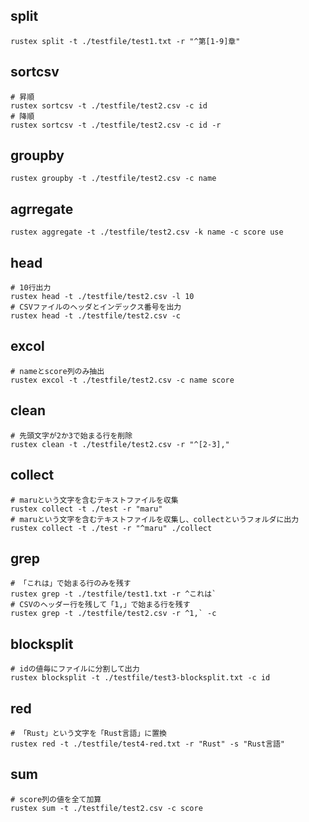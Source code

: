 ## split

```shell
rustex split -t ./testfile/test1.txt -r "^第[1-9]章"
```

## sortcsv

```shell
# 昇順
rustex sortcsv -t ./testfile/test2.csv -c id
# 降順
rustex sortcsv -t ./testfile/test2.csv -c id -r
```

## groupby

```shell
rustex groupby -t ./testfile/test2.csv -c name
```

## agrregate

```shell
rustex aggregate -t ./testfile/test2.csv -k name -c score use
```

## head

```shell
# 10行出力
rustex head -t ./testfile/test2.csv -l 10
# CSVファイルのヘッダとインデックス番号を出力
rustex head -t ./testfile/test2.csv -c
```

## excol

```shell
# nameとscore列のみ抽出
rustex excol -t ./testfile/test2.csv -c name score
```

## clean

```shell
# 先頭文字が2か3で始まる行を削除
rustex clean -t ./testfile/test2.csv -r "^[2-3],"
```

## collect

```shell
# maruという文字を含むテキストファイルを収集
rustex collect -t ./test -r "maru"
# maruという文字を含むテキストファイルを収集し、collectというフォルダに出力
rustex collect -t ./test -r "^maru" ./collect
```

## grep

```shell
# 「これは」で始まる行のみを残す
rustex grep -t ./testfile/test1.txt -r ^これは`
# CSVのヘッダー行を残して「1,」で始まる行を残す
rustex grep -t ./testfile/test2.csv -r ^1,` -c
```

## blocksplit

```shell
# idの値毎にファイルに分割して出力
rustex blocksplit -t ./testfile/test3-blocksplit.txt -c id
```

## red

```shell
# 「Rust」という文字を「Rust言語」に置換
rustex red -t ./testfile/test4-red.txt -r "Rust" -s "Rust言語"
```

## sum

```shell
# score列の値を全て加算
rustex sum -t ./testfile/test2.csv -c score
```